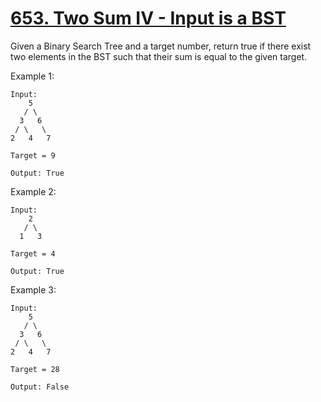 [653. Two Sum IV - Input is a BST](https://leetcode.com/problems/two-sum-iv-input-is-a-bst/)
==================================

Given a Binary Search Tree and a target number, return true
if there exist two elements in the BST such that their sum
is equal to the given target.

Example 1:
```
Input:
    5
   / \
  3   6
 / \   \
2   4   7

Target = 9

Output: True
```

Example 2:
```
Input:
    2
   / \
  1   3

Target = 4

Output: True
```

Example 3:
```
Input:
    5
   / \
  3   6
 / \   \
2   4   7

Target = 28

Output: False
```
